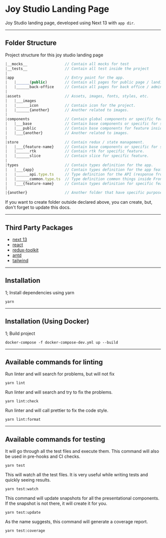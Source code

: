 # Joy Studio Landing Page

Joy Studio landing page, developed using Next 13 with `app dir`.

---

## Folder Structure

Project structure for this joy studio landing page

```javascript
|__mocks__                 // Contain all mocks for test
|__tests__                 // Contain all test inside the project
|
|app                       // Entry point for the app.
|   |______(public)        // Contain all pages for public page / landing page.
|   |______back-office     // Contain all pages for back office / admin page.
|
|assets                    // Assets, images, fonts, styles, etc.
|   |___images
|   |______icon            // Contain icon for the project.
|   |______{another}       // Another related to images.
|
|components                // Contain global components or specific for some features.
|   |___base               // Contain base components or specific for some features.
|   |___public             // Contain base components for feature inside public layout.
|   |___{another}          // Another related to images.
|
|store                     // Contain redux / state management.
|   |___{feature-name}     // Contain base components or specific for some features.
|   |______rtk             // Contain rtk for specific feature.
|   |______slice           // Contain slice for specific feature.
|
|types                     // Contain types definition for the app.
|   |___{app}              // Contain types definition for the app feature.
|   |______api.type.ts     // Type definition for the API (response from Back-End).
|   |______common.type.ts  // Type definition common things inside Front-End.
|   |___{feature-name}     // Contain types definition for specific feature.
|
|{another}                 // Another folder that have specific purpose.
```

If you want to create folder outside declared above, you can create, but, don't forget to update this docs.

---

## Third Party Packages

- [next 13](https://beta.nextjs.org/docs)
- [react](https://reactjs.org/)
- [redux-toolkit](https://redux-toolkit.js.org/tutorials/quick-start)
- [antd](https://ant.design/)
- [tailwind](https://tailwindcss.com/)

---

## Installation

1; Install dependencies using yarn

```shell
yarn
```

---

## Installation (Using Docker)

1; Build project

```shell
docker-compose -f docker-compose-dev.yml up --build
```

---

## Available commands for linting

Run linter and will search for problems, but will not fix

```shell
yarn lint
```

Run linter and will search and try to fix the problems.

```shell
yarn lint:check
```

Run linter and will call prettier to fix the code style.

```shell
yarn lint:format
```

---

## Available commands for testing

It will go through all the test files and execute them. This command will also be used in pre-hooks and CI checks.

```shell
yarn test
```

This will watch all the test files. It is very useful while writing tests and quickly seeing results.

```shell
yarn test:watch
```

This command will update snapshots for all the presentational components. If the snapshot is not there, it will create it for you.

```shell
yarn test:update
```

As the name suggests, this command will generate a coverage report.

```shell
yarn test:coverage
```

